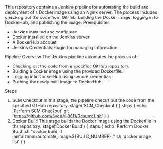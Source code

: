 This repository contains a Jenkins pipeline for automating the build and deployment of a Docker image using an Nginx server. The process includes checking out the code from GitHub, building the Docker image, logging in to DockerHub, and publishing the image.
Prerequisites
- Jenkins installed and configured
- Docker installed on the Jenkins server
- A DockerHub account
- Jenkins Credentials Plugin for managing information

Pipeline Overview
The Jenkins pipeline automates the process of:
- Checking out the code from a specified GitHub repository.
- Building a Docker image using the provided Dockerfile.
- Logging into DockerHub using secure credentials.
- Pushing the newly built image to DockerHub.

Steps
1. SCM Checkout
In this stage, the pipeline checks out the code from the specified GitHub repository.
stage('SCM_Checkout') {
    steps {
        echo 'Perform SCM Checkout'
        git 'https://github.com/SyedAli8611/Resume1.git'
    }
}
2. Docker Build
This stage builds the Docker image using the Dockerfile in the repository.
stage('Docker Build') {
    steps {
        echo 'Perform Docker Build'
        sh "docker build -t iamfaizanali/automate_image:${BUILD_NUMBER} ."
        sh 'docker image list'
    }
}


